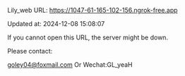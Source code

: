 Lily_web URL: https://1047-61-165-102-156.ngrok-free.app

Updated at: 2024-12-08 15:08:07

If you cannot open this URL, the server might be down.

Please contact: 

goley04@foxmail.com Or Wechat:GL_yeaH